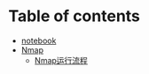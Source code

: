 # Table of contents

* [notebook](README.md)
* [Nmap](nmap/README.md)
  * [Nmap运行流程](nmap/nmap-yun-hang-liu-cheng.md)

